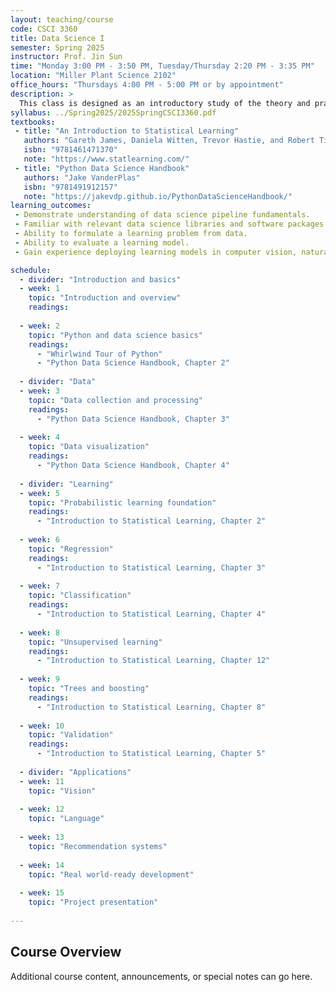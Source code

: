 ```yaml
---
layout: teaching/course
code: CSCI 3360
title: Data Science I
semester: Spring 2025
instructor: Prof. Jin Sun
time: "Monday 3:00 PM - 3:50 PM, Tuesday/Thursday 2:20 PM - 3:35 PM"
location: "Miller Plant Science 2102"
office_hours: "Thursdays 4:00 PM - 5:00 PM or by appointment"
description: >
  This class is designed as an introductory study of the theory and practice of data science. Topics covered include fundamentals of data science, practical libraries to handle data, data collection and cleaning, data visualization and analysis, learning algorithms for classification and regression, unsupervised learning, validation metrics, applications in computer vision, natural language processing, and recommendation systems.
syllabus: ../Spring2025/2025SpringCSCI3360.pdf
textbooks: 
 - title: "An Introduction to Statistical Learning"
   authors: "Gareth James, Daniela Witten, Trevor Hastie, and Robert Tibshirani"
   isbn: "9781461471370"
   note: "https://www.statlearning.com/"
 - title: "Python Data Science Handbook"
   authors: "Jake VanderPlas"
   isbn: "9781491912157"
   note: "https://jakevdp.github.io/PythonDataScienceHandbook/"
learning_outcomes:
 - Demonstrate understanding of data science pipeline fundamentals.
 - Familiar with relevant data science libraries and software packages.
 - Ability to formulate a learning problem from data.
 - Ability to evaluate a learning model.
 - Gain experience deploying learning models in computer vision, natural language processing, and other application domains.

schedule:
  - divider: "Introduction and basics"
  - week: 1
    topic: "Introduction and overview"
    readings:
      
  - week: 2
    topic: "Python and data science basics"
    readings:
      - "Whirlwind Tour of Python"
      - "Python Data Science Handbook, Chapter 2"
       
  - divider: "Data"
  - week: 3
    topic: "Data collection and processing"
    readings:
      - "Python Data Science Handbook, Chapter 3"
        
  - week: 4
    topic: "Data visualization"
    readings:
      - "Python Data Science Handbook, Chapter 4"
         
  - divider: "Learning"
  - week: 5
    topic: "Probabilistic learning foundation"
    readings:
      - "Introduction to Statistical Learning, Chapter 2"
                               
  - week: 6
    topic: "Regression"
    readings:
      - "Introduction to Statistical Learning, Chapter 3"
            
  - week: 7
    topic: "Classification"
    readings:
      - "Introduction to Statistical Learning, Chapter 4"
            
  - week: 8
    topic: "Unsupervised learning"
    readings:
      - "Introduction to Statistical Learning, Chapter 12"
            
  - week: 9
    topic: "Trees and boosting"
    readings:
      - "Introduction to Statistical Learning, Chapter 8"
            
  - week: 10
    topic: "Validation"
    readings:
      - "Introduction to Statistical Learning, Chapter 5"
            
  - divider: "Applications"
  - week: 11
    topic: "Vision"
            
  - week: 12
    topic: "Language"
            
  - week: 13
    topic: "Recommendation systems"
            
  - week: 14
    topic: "Real world-ready development"
            
  - week: 15
    topic: "Project presentation"
      
---
```


## Course Overview

Additional course content, announcements, or special notes can go here. 